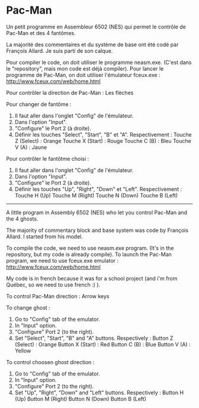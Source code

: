 # Pac-Man

Un petit programme en Assembleur 6502 (NES) qui permet le contrôle de Pac-Man et des 4 fantômes.

La majorité des commentaires et du système de base ont été codé par François Allard. Je suis parti de son calque.

Pour compiler le code, on doit utiliser le programme neasm.exe. (C'est dans le "repository", mais mon code est déjà compiler).
Pour lancer le programme de Pac-Man, on doit utiliser l'émulateur fceux.exe : http://www.fceux.com/web/home.html

Pour contrôler la direction de Pac-Man : Les flèches

Pour changer de fantôme : 
  1. Il faut aller dans l'onglet "Config" de l'émulateur.
  2. Dans l'option "Input".
  3. "Configure" le Port 2 (à droite).
  4. Définir les touches "Select", "Start", "B" et "A".
	Respectivement :
		Touche Z (Select) : Orange
		Touche X (Start)  : Rouge
		Touche C (B)      : Bleu
		Touche V (A)      : Jaune
		
Pour contrôler le fantôtme choisi : 
  1. Il faut aller dans l'onglet "Config" de l'émulateur.
  2. Dans l'option "Input".
  3. "Configure" le Port 2 (à droite).
  4. Définir les touches "Up", "Right", "Down" et "Left". 
	Respectivement : 
		Touche H (Up)
		Touche M (Right)
		Touche N (Down)
		Touche B (Left)

--------------------------------------------------------------------------------------------------------------------------------

A little program in Assembly 6502 (NES) who let you control Pac-Man and the 4 ghosts.

The majority of commentary block and base system was code by François Allard. I started from his model.

To compile the code, we need to use neasm.exe program. (It's in the repository, but my code is already compile).
To launch the Pac-Man program, we need to use fceux.exe emulator : http://www.fceux.com/web/home.html

My code is in french because it was for a school project (and i'm from Québec, so we need to use french :) ).

To control Pac-Man direction : Arrow keys

To change ghost : 
  1. Go to "Config" tab of the emulator.
  2. In "Input" option.
  3. "Configure" Port 2 (to the right).
  4. Set "Select", "Start", "B" and "A" buttons.
	Respectively :
		Button Z (Select) : Orange
		Button X (Start)  : Red
		Button C (B)      : Blue
		Button V (A)      : Yellow

To control choosen ghost direction : 
  1. Go to "Config" tab of the emulator.
  2. In "Input" option.
  3. "Configure" Port 2 (to the right).
  4. Set "Up", "Right", "Down" and "Left" buttons. 
	Respectively : 
		Button H (Up)
		Button M (Right)
		Button N (Down)
		Button B (Left)
